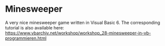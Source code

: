 # Minesweeper
A very nice minesweeper game written in Visual Basic 6. The corresponding tutorial is also available here:
https://www.vbarchiv.net/workshop/workshop_28-minesweeper-in-vb-programmieren.html
